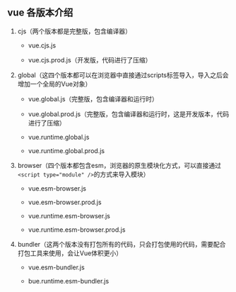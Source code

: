 ## vue 各版本介绍

1. cjs（两个版本都是完整版，包含编译器）

   - vue.cjs.js
   
   - vue.cjs.prod.js（开发版，代码进行了压缩）

2. global（这四个版本都可以在浏览器中直接通过scripts标签导入，导入之后会增加一个全局的Vue对象）

   - vue.global.js（完整版，包含编译器和运行时）

   - vue.global.prod.js（完整版，包含编译器和运行时，这是开发版本，代码进行了压缩）

   - vue.runtime.global.js

   - vue.runtime.global.prod.js

3. browser（四个版本都包含esm，浏览器的原生模块化方式，可以直接通过`<script type="module" />`的方式来导入模块）

   - vue.esm-browser.js

   - vue.esm-browser.prod.js

   - vue.runtime.esm-browser.js

   - vue.runtime.esm-browser.prod.js

4. bundler（这两个版本没有打包所有的代码，只会打包使用的代码，需要配合打包工具来使用，会让Vue体积更小）

   - vue.esm-bundler.js

   - bue.runtime.esm-bundler.js

